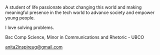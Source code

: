 A student of life passionate about changing this world and making meaningful presence in the tech world to advance society and empower young people.

I love solving problems.

Bsc Comp Science, Minor in Communications and Rhetoric - UBCO

anita2inspireug@gmail.com

<!---
anita2inspire/anita2inspire is a ✨ special ✨ repository because its `README.md` (this file) appears on your GitHub profile.
You can click the Preview link to take a look at your changes.
--->
